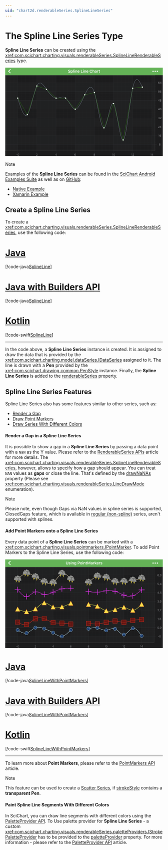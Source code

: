 ```yaml
---
uid: "chart2d.renderableSeries.SplineLineSeries"
---
```


# The Spline Line Series Type
**Spline Line Series** can be created using the <xref:com.scichart.charting.visuals.renderableSeries.SplineLineRenderableSeries> type.

![Spline Line Series Type](images/spline-line-chart.png)

> [!NOTE] 
> Examples of the **Spline Line Series** can be found in the [SciChart Android Examples Suite](https://www.scichart.com/examples/android-chart/) as well as on [GitHub](https://github.com/ABTSoftware/SciChart.Android.Examples):
> - [Native Example](https://www.scichart.com/example/android-spline-line-chart/)
> - [Xamarin Example](https://www.scichart.com/example/xamarin-spline-line-chart/)

## Create a Spline Line Series
To create a <xref:com.scichart.charting.visuals.renderableSeries.SplineLineRenderableSeries>, use the following code:

# [Java](#tab/java)
[!code-java[SplineLine](../../../samples/sandbox/app/src/main/java/com/scichart/docsandbox/examples/java/series2d/SplineLineSeries2D.java#Example)]
# [Java with Builders API](#tab/javaBuilder)
[!code-java[SplineLine](../../../samples/sandbox/app/src/main/java/com/scichart/docsandbox/examples/javaBuilder/series2d/SplineLineSeries2D.java#Example)]
# [Kotlin](#tab/kotlin)
[!code-swift[SplineLine](../../../samples/sandbox/app/src/main/java/com/scichart/docsandbox/examples/kotlin/series2d/SplineLineSeries2D.kt#Example)]
***

In the code above, a **Spline Line Series** instance is created. It is assigned to draw the data that is provided by the <xref:com.scichart.charting.model.dataSeries.IDataSeries> assigned to it. The line is drawn with a **Pen** provided by the <xref:com.scichart.drawing.common.PenStyle> instance. Finally, the **Spline Line Series** is added to the [renderableSeries](xref:com.scichart.charting.visuals.ISciChartSurface.getRenderableSeries()) property.

## Spline Line Series Features
Spline Line Series also has some features similar to other series, such as:
- [Render a Gap](#render-a-gap-in-a-spline-line-series)
- [Draw Point Markers](#add-point-markers-onto-a-spline-line-series)
- [Draw Series With Different Colors](#paint-spline-line-segments-with-different-colors)

#### Render a Gap in a Spline Line Series
It is possible to show a gap in a **Spline Line Series** by passing a data point with a `NaN` as the Y value. Please refer to the [RenderableSeries APIs](xref:chart2d.2DChartTypes#adding-a-gap-onto-a-renderableseries) article for more details. The <xref:com.scichart.charting.visuals.renderableSeries.SplineLineRenderableSeries>, however, allows to specify how a gap should appear. You can treat `NAN` values as **gaps** or close the line. That's defined by the [drawNaNAs](xref:com.scichart.charting.visuals.renderableSeries.BaseRenderableSeries.setDrawNaNAs(com.scichart.charting.visuals.renderableSeries.LineDrawMode)) property (Please see <xref:com.scichart.charting.visuals.renderableSeries.LineDrawMode> enumeration).

> [!NOTE] 
> Please note, even though Gaps via NaN values in spline series is supported, ClosedGaps feature, which is available in [regular (non-spline)](xref:chart2d.renderableSeries.LineSeries) series, aren't supported with splines.

#### Add Point Markers onto a Spline Line Series
Every data point of a **Spline Line Series** can be marked with a <xref:com.scichart.charting.visuals.pointmarkers.IPointMarker>. To add Point Markers to the Spline Line Series, use the following code:

![Point Markers](images/spline-point-markers-example.png)

# [Java](#tab/java)
[!code-java[SplineLineWithPointMarkers](../../../samples/sandbox/app/src/main/java/com/scichart/docsandbox/examples/java/series2d/SplineLineSeriesWithPointMarkers2D.java#Example)]
# [Java with Builders API](#tab/javaBuilder)
[!code-java[SplineLineWithPointMarkers](../../../samples/sandbox/app/src/main/java/com/scichart/docsandbox/examples/javaBuilder/series2d/SplineLineSeriesWithPointMarkers2D.java#Example)]
# [Kotlin](#tab/kotlin)
[!code-swift[SplineLineWithPointMarkers](../../../samples/sandbox/app/src/main/java/com/scichart/docsandbox/examples/kotlin/series2d/SplineLineSeriesWithPointMarkers2D.kt#Example)]
***

To learn more about **Point Markers**, please refer to the [PointMarkers API](xref:chart2d.PointMarkerAPI) article.

> [!NOTE] 
> This feature can be used to create a [Scatter Series](xref:chart2d.renderableSeries.ScatterSeries), if [strokeStyle](xref:com.scichart.charting.visuals.renderableSeries.BaseRenderableSeries.setStrokeStyle(com.scichart.drawing.common.PenStyle)) contains a **transparent Pen**.

#### Paint Spline Line Segments With Different Colors
In SciChart, you can draw line segments with different colors using the [PaletteProvider API](xref:chart2d.PaletteProviderAPI). 
To Use palette provider for **Spline Line Series** - a custom <xref:com.scichart.charting.visuals.renderableSeries.paletteProviders.IStrokePaletteProvider> has to be provided to the [paletteProvider](xref:com.scichart.charting.visuals.renderableSeries.IRenderableSeries.setPaletteProvider(com.scichart.charting.visuals.renderableSeries.paletteProviders.IPaletteProvider)) property. For more information - please refer to the [PaletteProvider API](xref:chart2d.PaletteProviderAPI) article.
